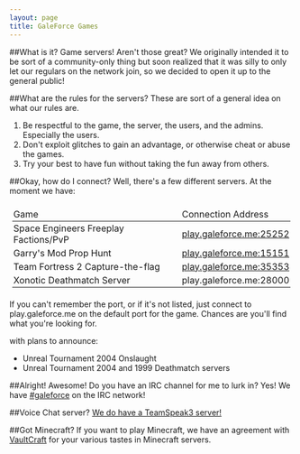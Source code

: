 ```yaml
---
layout: page
title: GaleForce Games
---
```

##What is it?
Game servers! Aren't those great? We originally intended it to be sort of a community-only thing but soon realized that it was silly to only let our regulars on the network join, so we decided to open it up to the general public!

##What are the rules for the servers?
These are sort of a general idea on what our rules are.

1. Be respectful to the game, the server, the users, and the admins. Especially the users.
2. Don't exploit glitches to gain an advantage, or otherwise cheat or abuse the games.
3. Try your best to have fun without taking the fun away from others.

##Okay, how do I connect?
Well, there's a few different servers. At the moment we have:

<style>
.connecturltable {
	padding:5px;
}
.connecturltable thead {
	text-decoration:bold;
}
.connecturltable td {
	padding:2px;
}
</style>
<table class="connecturltable">
	<thead>
		<td>Game</td>
		<td>Connection Address</td>
	</thead>
	<tr>
		<td>Space Engineers Freeplay Factions/PvP&nbsp&nbsp</td>
		<td><a href="steam://connect/play.galeforce.me:25252">play.galeforce.me:25252</a></td>
	</tr><tr>
		<td>Garry's Mod Prop Hunt&nbsp&nbsp</td>
		<td><a href="steam://connect/play.galeforce.me:15151">play.galeforce.me:15151</a></td>
	</tr><tr>
		<td>Team Fortress 2 Capture-the-flag&nbsp&nbsp</td>
		<td><a href="steam://connect/play.galeforce.me:35353">play.galeforce.me:35353</a></td>
	</tr><tr>
		<td>Xonotic Deathmatch Server&nbsp&nbsp</td>
		<td>play.galeforce.me:28000</td>
	</tr>
</table>

If you can't remember the port, or if it's not listed, just connect to play.galeforce.me on the default port for the game. Chances are you'll find what you're looking for.

with plans to announce:

- Unreal Tournament 2004 Onslaught
- Unreal Tournament 2004 and 1999 Deathmatch servers

##Alright! Awesome! Do you have an IRC channel for me to lurk in?
Yes! We have [#galeforce](<ircs://irc.stormbit.net:6697/galeforce>) on the IRC network!

##Voice Chat server?
[We do have a TeamSpeak3 server!](<ts3server://ts3.galeforce.me:9987/>)

##Got Minecraft?
If you want to play Minecraft, we have an agreement with [VaultCraft](<//vaultcraft.net>) for your various tastes in Minecraft servers.
